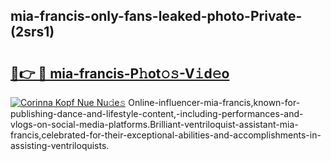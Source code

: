 ## mia-francis-only-fans​-leaked-photo​-Private-(2srs1)


# <h2><a href="https://mediaupload.pro?title=mia-francis&ref=git">🔗👉 🔴 mia-francis-P𝚑ot𝚘𝚜-V𝚒d𝚎o</a></h2>

[![Corinna Kopf Nue Nu𝚍e𝚜](https://i.imgur.com/0qMVB7G.gif)](https://mediaupload.pro?title=mia-francis&ref=git)
Online-influencer-mia-francis,known-for-publishing-dance-and-lifestyle-content,-including-performances-and-vlogs-on-social-media-platforms.Brilliant-ventriloquist-assistant-mia-francis,celebrated-for-their-exceptional-abilities-and-accomplishments-in-assisting-ventriloquists.  